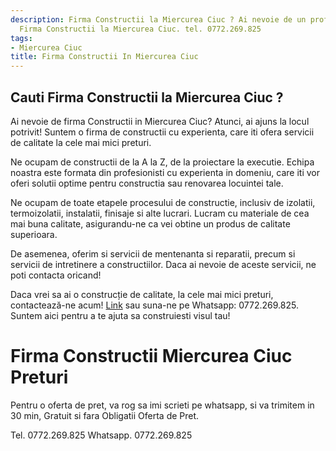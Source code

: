 ```yaml
---
description: Firma Constructii la Miercurea Ciuc ? Ai nevoie de un profesionist in
  Firma Constructii la Miercurea Ciuc. tel. 0772.269.825
tags:
- Miercurea Ciuc
title: Firma Constructii In Miercurea Ciuc
---
```



## Cauti Firma Constructii la Miercurea Ciuc ?

Ai nevoie de firma Constructii in Miercurea Ciuc? Atunci, ai ajuns la locul potrivit! Suntem o firma de constructii cu experienta, care iti ofera servicii de calitate la cele mai mici preturi. 

Ne ocupam de constructii de la A la Z, de la proiectare la executie. Echipa noastra este formata din profesionisti cu experienta in domeniu, care iti vor oferi solutii optime pentru constructia sau renovarea locuintei tale. 

Ne ocupam de toate etapele procesului de constructie, inclusiv de izolatii, termoizolatii, instalatii, finisaje si alte lucrari. Lucram cu materiale de cea mai buna calitate, asigurandu-ne ca vei obtine un produs de calitate superioara.

De asemenea, oferim si servicii de mentenanta si reparatii, precum si servicii de intretinere a constructiilor. Daca ai nevoie de aceste servicii, ne poti contacta oricand! 

Daca vrei sa ai o construcție de calitate, la cele mai mici preturi, contactează-ne acum! [Link](https://www.firmaconstructiimc.ro/) sau suna-ne pe Whatsapp: 0772.269.825. Suntem aici pentru a te ajuta sa construiesti visul tau!

# Firma Constructii Miercurea Ciuc Preturi
Pentru o oferta de pret, va rog sa imi scrieti pe whatsapp, si va trimitem in 30 min, Gratuit si fara Obligatii Oferta de Pret.

Tel. 0772.269.825
Whatsapp. 0772.269.825